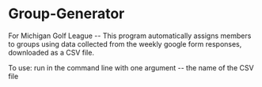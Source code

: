# Group-Generator
For Michigan Golf League -- This program automatically assigns members to groups using data collected from the weekly google form responses, downloaded as a CSV file.

To use: run in the command line with one argument -- the name of the CSV file 
